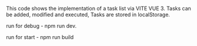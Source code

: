 This code shows the implementation of a task list via VITE VUE 3.
Tasks can be added, modified and executed,
Tasks are stored in localStorage.

run for debug - npm run dev.

run for start - npm run build
